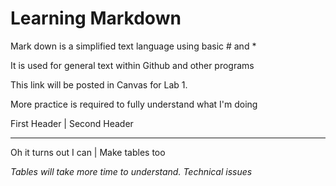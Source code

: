 # Learning Markdown

Mark down is a simplified text language using basic # and *

It is used for general text within Github and other programs

This link will be posted in Canvas for Lab 1. 

More practice is required to fully understand what I'm doing

First Header | Second Header
------------    -------------
Oh it turns out I can | Make tables too

*Tables will take more time to understand. Technical issues*
